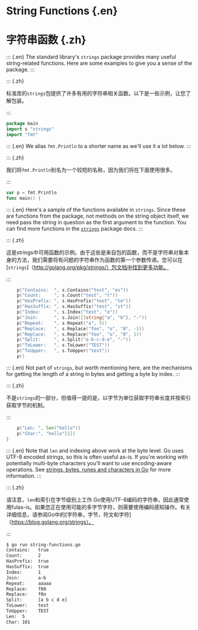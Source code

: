 
# String Functions {.en}


# 字符串函数 {.zh}


::: {.en}
The standard library's `strings` package provides many
useful string-related functions. Here are some examples
to give you a sense of the package.
:::

::: {.zh}

标准库的`strings`包提供了许多有用的字符串相关函数。以下是一些示例，让您了解包装。

:::


```go
package main
import s "strings"
import "fmt"
```


::: {.en}
We alias `fmt.Println` to a shorter name as we'll use
it a lot below.
:::

::: {.zh}

我们将`fmt.Println`别名为一个较短的名称，因为我们将在下面使用很多。

:::


```go
var p = fmt.Println
func main() {
```


::: {.en}
Here's a sample of the functions available in
`strings`. Since these are functions from the
package, not methods on the string object itself,
we need pass the string in question as the first
argument to the function. You can find more
functions in the [`strings`](http://golang.org/pkg/strings/)
package docs.
:::

::: {.zh}

这是strings中可用函数的示例。由于这些是来自包的函数，而不是字符串对象本身的方法，我们需要将有问题的字符串作为函数的第一个参数传递。您可以在[`strings`]（http://golang.org/pkg/strings/）包文档中找到更多功能。

:::


```go
	p("Contains:  ", s.Contains("test", "es"))
	p("Count:     ", s.Count("test", "t"))
	p("HasPrefix: ", s.HasPrefix("test", "te"))
	p("HasSuffix: ", s.HasSuffix("test", "st"))
	p("Index:     ", s.Index("test", "e"))
	p("Join:      ", s.Join([]string{"a", "b"}, "-"))
	p("Repeat:    ", s.Repeat("a", 5))
	p("Replace:   ", s.Replace("foo", "o", "0", -1))
	p("Replace:   ", s.Replace("foo", "o", "0", 1))
	p("Split:     ", s.Split("a-b-c-d-e", "-"))
	p("ToLower:   ", s.ToLower("TEST"))
	p("ToUpper:   ", s.ToUpper("test"))
	p()
```


::: {.en}
Not part of `strings`, but worth mentioning here, are
the mechanisms for getting the length of a string in
bytes and getting a byte by index.
:::

::: {.zh}

不是`strings`的一部分，但值得一提的是，以字节为单位获取字符串长度并按索引获取字节的机制。

:::


```go
	p("Len: ", len("hello"))
	p("Char:", "hello"[1])
}
```


::: {.en}
Note that `len` and indexing above work at the byte level.
Go uses UTF-8 encoded strings, so this is often useful
as-is. If you're working with potentially multi-byte
characters you'll want to use encoding-aware operations.
See [strings, bytes, runes and characters in Go](https://blog.golang.org/strings)
for more information.
:::

::: {.zh}

请注意，`len`和索引在字节级别上工作.Go使用UTF-8编码的字符串，因此通常使用fulas-is。如果您正在使用可能的多字节字符，则需要使用编码感知操作。有关详细信息，请参阅Go中的[字符串，字节，符文和字符]（https://blog.golang.org/strings）。

:::


```bash
$ go run string-functions.go
Contains:   true
Count:      2
HasPrefix:  true
HasSuffix:  true
Index:      1
Join:       a-b
Repeat:     aaaaa
Replace:    f00
Replace:    f0o
Split:      [a b c d e]
ToLower:    test
ToUpper:    TEST
Len:  5
Char: 101
```


